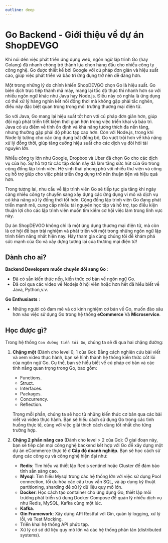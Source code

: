 ```yaml
---
outline: deep
---
```


<script setup>
import {
  VPTeamPage,
  VPTeamPageTitle,
  VPTeamMembers
} from 'vitepress/theme'

const members = [
  {
    avatar: 'https://avatars.githubusercontent.com/u/48472372?v=4',
    name: 'Anonystick',
    title: 'Creator',
    links: [
      { icon: 'github', link: 'https://github.com/anonystick' },
      { icon: 'blog', link: 'https://anonystick.com' }
    ]
  },
  {
    avatar: 'https://avatars.githubusercontent.com/u/48472372?v=4',
    name: 'JunYue',
    title: 'Creator',
    links: [
      { icon: 'github', link: 'https://github.com/yyx990803' }
    ]
  },
]
</script>

<VPTeamPage>
  <VPTeamPageTitle>
    <template #title>
      DEVs tham gia phát triển dự án Golang Documentation API
    </template>
    <template #lead>
      Chịu trách nhiệm các bài giảng về Go Backend
    </template>
  </VPTeamPageTitle>
 <VPTeamMembers size="small" :members="members" />
</VPTeamPage>

# Go Backend - Giới thiệu về dự án ShopDEVGO

Khi nói đến việc phát triển ứng dụng web, ngôn ngữ lập trình Go (hay Golang) đã nhanh chóng trở thành lựa chọn hàng đầu cho nhiều công ty công nghệ. Go được thiết kế bởi Google với cú pháp đơn giản và hiệu suất cao, giúp việc phát triển và bảo trì ứng dụng trở nên dễ dàng hơn.

Một trong những lý do chính khiến ShopDEVGO chọn Go là hiệu suất. Go biên dịch trực tiếp thành mã máy, mang lại tốc độ thực thi nhanh hơn so với nhiều ngôn ngữ khác như Java hay Node.js. Điều này có nghĩa là ứng dụng có thể xử lý hàng nghìn kết nối đồng thời mà không gặp phải tắc nghẽn, điều này đặc biệt quan trọng trong môi trường thương mại điện tử.

So với Java, Go mang lại hiệu suất tốt hơn với cú pháp đơn giản hơn, giúp đội ngũ phát triển tiết kiệm thời gian hơn trong việc triển khai và bảo trì. Java có ưu điểm về tính ổn định và khả năng tương thích đa nền tảng, nhưng thường gặp phải độ phức tạp cao hơn. Còn với Node.js, trong khi Node lý tưởng cho các ứng dụng bất đồng bộ, Go vượt trội hơn về khả năng xử lý đồng thời, giúp tăng cường hiệu suất cho các dịch vụ đòi hỏi tài nguyên lớn.

Nhiều công ty lớn như Google, Dropbox và Uber đã chọn Go cho các dịch vụ của họ. Sự hỗ trợ từ các tập đoàn này đã làm tăng sức hút của Go trong cộng đồng lập trình viên. Hệ sinh thái phong phú với nhiều thư viện và công cụ hỗ trợ giúp cho việc phát triển ứng dụng trở nên thuận tiện và hiệu quả hơn.

Trong tương lai, nhu cầu về lập trình viên Go sẽ tiếp tục gia tăng khi ngày càng nhiều công ty chuyển sang xây dựng các ứng dụng vi mô và dịch vụ có khả năng xử lý đồng thời tốt hơn. Cộng đồng lập trình viên Go đang phát triển mạnh mẽ, cung cấp nhiều tài nguyên học tập và hỗ trợ, tạo điều kiện thuận lợi cho các lập trình viên muốn tìm kiếm cơ hội việc làm trong lĩnh vực này.

Dự án ShopDEVGO không chỉ là một ứng dụng thương mại điện tử, mà còn là cơ hội để bạn trải nghiệm và phát triển với một trong những ngôn ngữ lập trình tiềm năng nhất hiện nay. Hãy tham gia cùng chúng tôi để khám phá sức mạnh của Go và xây dựng tương lai của thương mại điện tử!


## Dành cho ai?
**Backend Developers muốn chuyển đổi sang Go** :
- Đã có sẵn kiến thức nền, kiến thức cơ bản về ngôn ngữ Go.
- Đã coi qua các video về Nodejs ở hội viên hoặc hơn hết đã hiểu biết về Java, Python,v.v.

**Go Enthusiasts** :
- Những người có đam mê và có kinh nghiệm cơ bản về Go, muốn đào sâu hơn vào việc sử dụng Go trong hệ thống **eCommerce** Và **Microservice**.

## Học được gì?

Trong hệ thống `Con đường tiến tới Go`, chúng ta sẽ đi qua hai chặng đường:

1. **Chặng một** (Dành cho level 0, 1 của Go): Bằng cách nghiên cứu bài viết và xem video thực hành, bạn sẽ hình thành hệ thống kiến thức cốt lõi của ngôn ngữ Go. Cụ thể, bạn sẽ hiểu biết về cú pháp cơ bản và các tính năng quan trọng trong Go, bao gồm:

    - Functions.
    - Struct.
    - Interfaces.
    - Packages.
    - Concurrency.
    - Reflection.

    Trong mỗi phần, chúng ta sẽ học từ những kiến thức cơ bản qua các bài viết và video thực hành. Bạn sẽ hiểu cách sử dụng Go trong các tình huống thực tế, cùng với việc giải thích cách dùng tốt nhất cho từng trường hợp.

2. **Chặng 2 phần nâng cao** (Dành cho level > 2 của Go): Ở giai đoạn này, bạn sẽ tiếp cận mọi công nghệ backend kết hợp với Go để xây dựng một dự án eCommerce thực tế ở **Cấp độ doanh nghiệp**. Bạn sẽ học cách sử dụng các công cụ và công nghệ hiện đại như:
   - **Redis**: Tìm hiểu và thiết lập Redis sentinel hoặc Cluster để đảm bảo tính sẵn sàng cao.
   - **Mysql**: Tìm hiểu Mysql trong các hệ thống lớn với việc sử dụng Pool connection, tối ưu hóa các câu truy vấn SQL, và áp dụng kỹ thuật partitioning, sharding để xử lý dữ liệu quy mô lớn.
   - **Docker**: Học cách tạo container cho ứng dụng Go, thiết lập môi trường phát triển sử dụng Docker Compose để quản lý nhiều dịch vụ như Redis, MySQL, Kafka cùng một lúc.
   - **Kafka**.
   - **Gin Framework**: Xây dựng API Restful với Gin, quản lý logging, xử lý lỗi, và Test Mocking.
   - Triển khai hệ thống API phức tạp.
   - Xử lý cơ sở dữ liệu quy mô lớn và các hệ thống phân tán (distributed systems).

